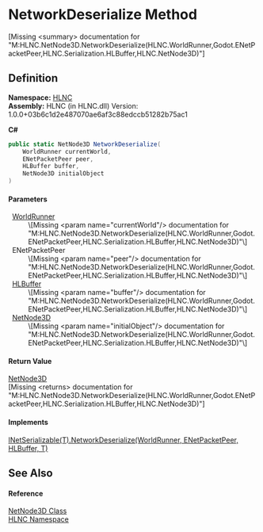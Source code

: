 # NetworkDeserialize Method


\[Missing &lt;summary&gt; documentation for "M:HLNC.NetNode3D.NetworkDeserialize(HLNC.WorldRunner,Godot.ENetPacketPeer,HLNC.Serialization.HLBuffer,HLNC.NetNode3D)"\]



## Definition
**Namespace:** <a href="N_HLNC">HLNC</a>  
**Assembly:** HLNC (in HLNC.dll) Version: 1.0.0+03b6c1d2e487070ae6af3c88edccb51282b75ac1

**C#**
``` C#
public static NetNode3D NetworkDeserialize(
	WorldRunner currentWorld,
	ENetPacketPeer peer,
	HLBuffer buffer,
	NetNode3D initialObject
)
```



#### Parameters
<dl><dt>  <a href="T_HLNC_WorldRunner">WorldRunner</a></dt><dd>\[Missing &lt;param name="currentWorld"/&gt; documentation for "M:HLNC.NetNode3D.NetworkDeserialize(HLNC.WorldRunner,Godot.ENetPacketPeer,HLNC.Serialization.HLBuffer,HLNC.NetNode3D)"\]</dd><dt>  ENetPacketPeer</dt><dd>\[Missing &lt;param name="peer"/&gt; documentation for "M:HLNC.NetNode3D.NetworkDeserialize(HLNC.WorldRunner,Godot.ENetPacketPeer,HLNC.Serialization.HLBuffer,HLNC.NetNode3D)"\]</dd><dt>  <a href="T_HLNC_Serialization_HLBuffer">HLBuffer</a></dt><dd>\[Missing &lt;param name="buffer"/&gt; documentation for "M:HLNC.NetNode3D.NetworkDeserialize(HLNC.WorldRunner,Godot.ENetPacketPeer,HLNC.Serialization.HLBuffer,HLNC.NetNode3D)"\]</dd><dt>  <a href="T_HLNC_NetNode3D">NetNode3D</a></dt><dd>\[Missing &lt;param name="initialObject"/&gt; documentation for "M:HLNC.NetNode3D.NetworkDeserialize(HLNC.WorldRunner,Godot.ENetPacketPeer,HLNC.Serialization.HLBuffer,HLNC.NetNode3D)"\]</dd></dl>

#### Return Value
<a href="T_HLNC_NetNode3D">NetNode3D</a>  
\[Missing &lt;returns&gt; documentation for "M:HLNC.NetNode3D.NetworkDeserialize(HLNC.WorldRunner,Godot.ENetPacketPeer,HLNC.Serialization.HLBuffer,HLNC.NetNode3D)"\]

#### Implements
<a href="M_HLNC_INetSerializable_1_NetworkDeserialize">INetSerializable(T).NetworkDeserialize(WorldRunner, ENetPacketPeer, HLBuffer, T)</a>  


## See Also


#### Reference
<a href="T_HLNC_NetNode3D">NetNode3D Class</a>  
<a href="N_HLNC">HLNC Namespace</a>  
